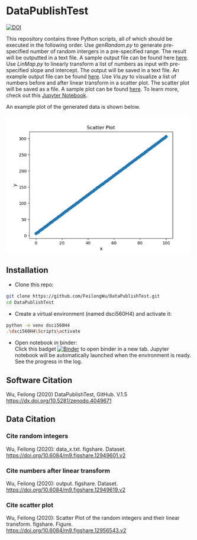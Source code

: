 # DataPublishTest

[![DOI](https://zenodo.org/badge/295092084.svg)](https://zenodo.org/badge/latestdoi/295092084)

This repository contains three Python scripts, all of which should be executed in the following order. Use *genRandom.py* to generate pre-specified number of random intergers in a pre-specified range. The result will be outputted in a text file. A sample output file can be found here [here](https://dx.doi.org/10.6084/m9.figshare.12949601). Use *LinMap.py* to linearly transform a list of numbers as input with pre-specified slope and intercept. The output will be saved in a text file. An example output file can be found [here](https://dx.doi.org/10.6084/m9.figshare.12949619). Use *Vis.py* to visualize a list of numbers before and after linear transform in a scatter plot. The scatter plot will be saved as a file. A sample plot can be found [here](https://dx.doi.org/10.6084/m9.figshare.12956543). To learn more, check out this [Jupyter Notebook](https://github.com/FeilongWu/DataPublishTest/blob/master/demo.ipynb).

An example plot of the generated data is shown below.

<img src='Image/Scatter_Plot.png' width=500>

## Installation
- Clone this repo:
```bash
git clone https://github.com/FeilongWu/DataPublishTest.git
cd DataPublishTest
```
- Create a virtual environment (named dsci560H4) and activate it:
```bash
python -m venv dsci560H4
.\dsci560H4\Scripts\activate
```

- Open notebook in binder:<br/>
Click this badget [![Binder](https://mybinder.org/badge_logo.svg)](https://mybinder.org/v2/gh/FeilongWu/DataPublishTest/master) to open binder in a new tab. Jupyter notebook will be automatically launched when the environment is ready. See the progress in the log.

## Software Citation

Wu, Feilong (2020) DataPublishTest, GitHub. V.1.5 https://dx.doi.org/10.5281/zenodo.4049671

## Data Citation

### Cite random integers

Wu, Feilong (2020): data_x.txt. figshare. Dataset. https://doi.org/10.6084/m9.figshare.12949601.v2

### Cite numbers after linear transform

Wu, Feilong (2020): output. figshare. Dataset. https://doi.org/10.6084/m9.figshare.12949619.v2

### Cite scatter plot

Wu, Feilong (2020): Scatter Plot of the random integers and their linear transform. figshare. Figure. https://doi.org/10.6084/m9.figshare.12956543.v2
